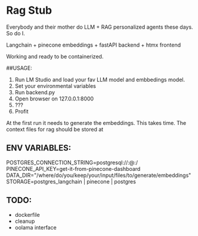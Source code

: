 # Rag Stub

Everybody and their mother do LLM + RAG personalized agents these days. So do I.

Langchain + pinecone embeddings + fastAPI backend + htmx frontend


Working and ready to be containerized. 

##USAGE:

1. Run LM Studio and load  your fav LLM model and embbedings model.
2. Set your environmental variables
3. Run  backend.py
4. Open browser on 127.0.0.1:8000
5. ???
6. Profit

At the first run it needs to generate the embeddings. This takes time. 
The context files for rag should be stored at 

## ENV VARIABLES:

POSTGRES_CONNECTION_STRING=postgresql://<name>:<pass>@<ip>:<port>/<db>
PINECONE_API_KEY=get-it-from-pinecone-dashboard
DATA_DIR="/where/do/you/keep/your/input/files/to/generate/embeddings"
STORAGE=postgres_langchain | pinecone  |  postgres

## TODO:
 - dockerfile
 - cleanup
 - oolama interface
 
 
